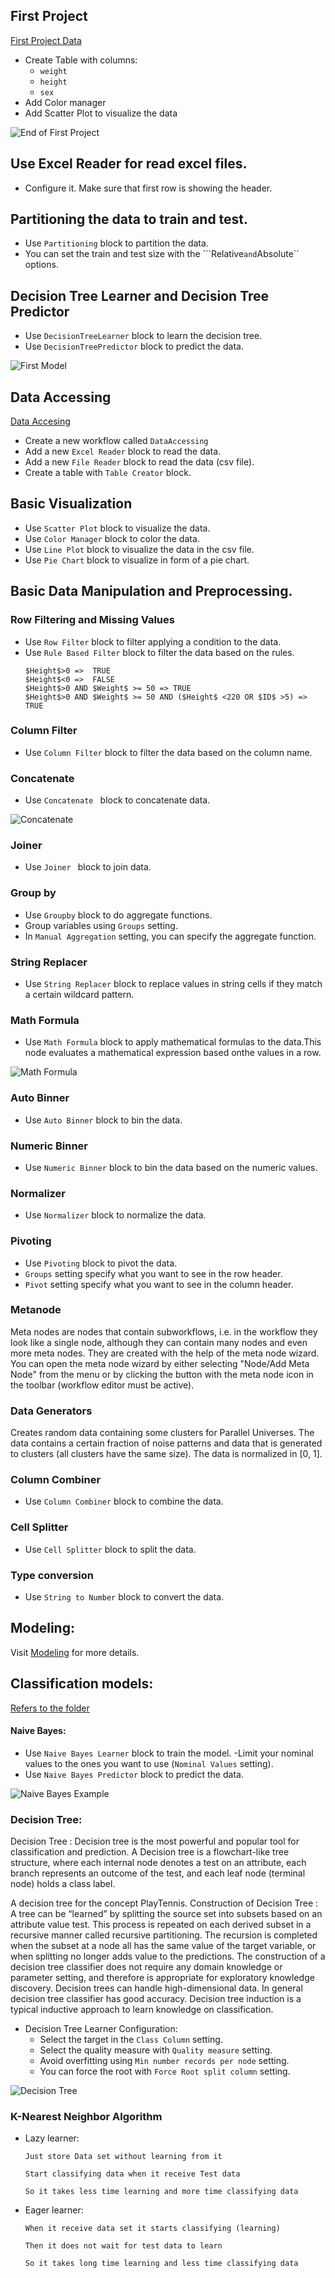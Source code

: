 ## First Project

[First Project Data ](First_project)

-   Create Table with columns:
    -   `weight`
    -   `height`
    -   `sex`
-   Add Color manager 
-   Add Scatter Plot to visualize the data

![End of First Project](images/first_project.PNG)

## Use Excel Reader for read excel files.
-    Configure it. Make sure that first row is showing the header. 
## Partitioning the data to train and test.
- Use ```Partitioning``` block to partition the data.
- You can set the train and test size with the ```Relative`` and ``Absolute`` options.

## Decision Tree Learner and Decision Tree Predictor
- Use ```DecisionTreeLearner``` block to learn the decision tree.
- Use ```DecisionTreePredictor``` block to predict the data.

![First Model](images/first_model.PNG)

## Data Accessing

[Data Accesing](DataAccessing)

- Create a new workflow called ```DataAccessing```
- Add a new  ```Excel Reader``` block to read the data.
- Add a new  ```File Reader``` block to read the data (csv file).
- Create a table with ```Table Creator``` block.

## Basic Visualization

- Use ```Scatter Plot``` block to visualize the data.
- Use ```Color Manager``` block to color the data.
- Use ```Line Plot``` block to visualize the data in the csv file.
- Use ```Pie Chart``` block to visualize in form of a pie chart.

## Basic Data Manipulation and Preprocessing.

### Row Filtering and Missing Values

-  Use ```Row Filter``` block to filter applying a condition to the data.
- Use ```Rule Based Filter``` block to filter the data based on the rules.
    ```
    $Height$>0 =>  TRUE 
    $Height$<0 =>  FALSE
    $Height$>0 AND $Weight$ >= 50 => TRUE 
    $Height$>0 AND $Weight$ >= 50 AND ($Height$ <220 OR $ID$ >5) => TRUE 
    ```
### Column Filter

- Use ```Column Filter``` block to filter the data based on the column name.

### Concatenate

- Use ```Concatenate ``` block to concatenate data.

![Concatenate](images/concatenate.PNG)

### Joiner

- Use ```Joiner ``` block to join data.

### Group by

- Use ```Groupby``` block to do aggregate functions.
- Group variables using ```Groups``` setting.
- In ```Manual Aggregation``` setting, you can specify the aggregate function.

### String Replacer

- Use ```String Replacer``` block to replace values in string cells if they match a certain wildcard pattern.

### Math Formula

- Use ```Math Formula``` block to apply mathematical formulas to the data.This node evaluates a mathematical expression based onthe values in a row.

![Math Formula](images/math_formula.PNG)

### Auto Binner

- Use ```Auto Binner``` block to bin the data.

### Numeric Binner

- Use ```Numeric Binner``` block to bin the data based on the numeric values.

### Normalizer

- Use ```Normalizer``` block to normalize the data.

### Pivoting

- Use ```Pivoting``` block to pivot the data.
- ```Groups``` setting specify what you want to see in the row header.
- ```Pivot``` setting specify what you want to see in the column header.

### Metanode

Meta nodes are nodes that contain subworkflows, i.e. in the workflow they look like a single node, although they can contain many nodes and even more meta nodes. They are created with the help of the meta node wizard. You can open the meta node wizard by either selecting "Node/Add Meta Node"
from the menu or by clicking the button with the meta node icon in the toolbar (workflow editor must be active).

### Data Generators

Creates random data containing some clusters for Parallel Universes. The data contains a certain fraction of noise patterns and data that is generated to clusters (all clusters have the same size). The data is normalized in [0, 1].

### Column Combiner

- Use ```Column Combiner``` block to combine the data.

### Cell Splitter

- Use ```Cell Splitter``` block to split the data.

### Type conversion

- Use ```String to Number``` block to convert the data.


## Modeling:

Visit [Modeling](https://www.knime.com/nodeguide/analytics/classification-and-predictive-modelling) for more details.

## Classification models:

[Refers to the folder](Classification)

#### Naive Bayes:

- Use ```Naive Bayes Learner``` block to train the model.
        -Limit your nominal values to the ones you want to use (```Nominal Values``` setting).
- Use ```Naive Bayes Predictor``` block to predict the data.

![Naive Bayes Example](images/naive-bayes.PNG)


### Decision Tree:
Decision Tree : Decision tree is the most powerful and popular tool for classification and prediction. A Decision tree is a flowchart-like tree structure, where each internal node denotes a test on an attribute, each branch represents an outcome of the test, and each leaf node (terminal node) holds a class label. 
 
A decision tree for the concept PlayTennis. 
Construction of Decision Tree : 
A tree can be “learned” by splitting the source set into subsets based on an attribute value test. This process is repeated on each derived subset in a recursive manner called recursive partitioning. The recursion is completed when the subset at a node all has the same value of the target variable, or when splitting no longer adds value to the predictions. The construction of a decision tree classifier does not require any domain knowledge or parameter setting, and therefore is appropriate for exploratory knowledge discovery. Decision trees can handle high-dimensional data. In general decision tree classifier has good accuracy. Decision tree induction is a typical inductive approach to learn knowledge on classification. 

- Decision Tree Learner Configuration:
    -   Select the target in the ```Class Column``` setting.
    -   Select the quality measure with ```Quality measure``` setting.
    -   Avoid overfitting using ```Min number records per node``` setting.
    -   You can force the root with ```Force Root split column``` setting.

![Decision Tree](images/decision-tree.PNG)


### K-Nearest Neighbor Algorithm
-   Lazy learner:

        Just store Data set without learning from it

        Start classifying data when it receive Test data

        So it takes less time learning and more time classifying data

-   Eager learner:

        When it receive data set it starts classifying (learning)

        Then it does not wait for test data to learn

        So it takes long time learning and less time classifying data